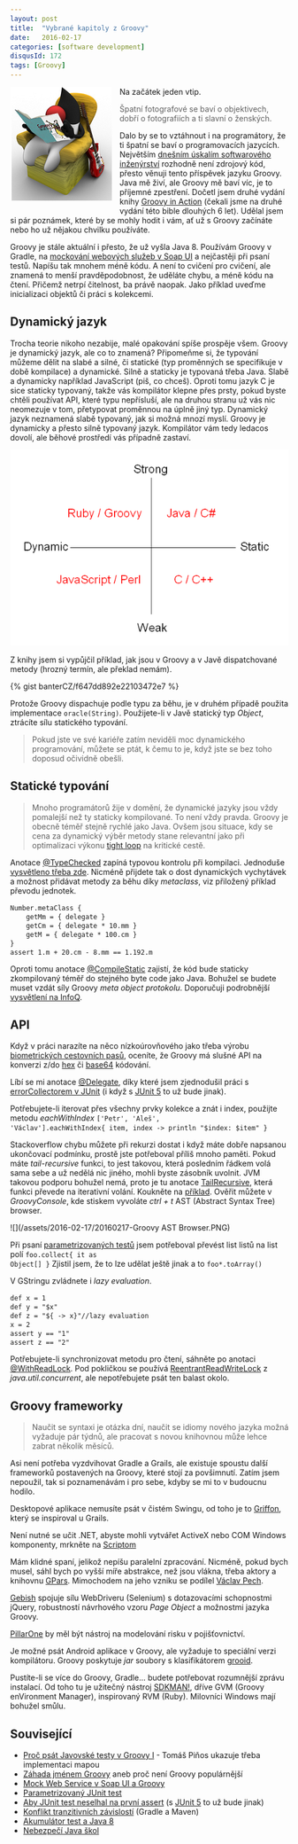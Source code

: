 ```yaml
---
layout: post
title:  "Vybrané kapitoly z Groovy"
date:   2016-02-17
categories: [software development]
disqusId: 172
tags: [Groovy]
---
```

<img src="/assets/2016-02-17/20160217-java-groovy1.png" style="float: left; margin: 0 1em 1em 0; text-align: center;" />Na začátek jeden vtip.

> Špatní fotografové se baví o objektivech, dobří o fotografiích a ti slavní o ženských.

Dalo by se to vztáhnout i na programátory, že ti špatní se baví o programovacích jazycích. Největším <a href="/item/168">dnešním úskalím softwarového inženýrství</a> rozhodně není zdrojový kód, přesto věnuji tento příspěvek jazyku Groovy. Java mě živí, ale Groovy mě baví víc, je to příjemné zpestření. Dočetl jsem druhé vydání knihy <a href="http://amzn.to/1PM5Ego">Groovy in Action</a> (čekali jsme na druhé vydání této bible dlouhých 6 let). Udělal jsem si pár poznámek, které by se mohly hodit i vám, ať už s Groovy začínáte nebo ho už nějakou chvilku používáte.
<!--more-->

Groovy je stále aktuální i přesto, že už vyšla Java 8. Používám Groovy v Gradle, na <a href="/item/167">mockování webových služeb v Soap UI</a> a nejčastěji při psaní testů. Napíšu tak mnohem méně kódu. A není to cvičení pro cvičení, ale znamená to menší pravděpodobnost, že uděláte chybu, a méně kódu na čtení. Přičemž netrpí čitelnost, ba právě naopak. Jako příklad uveďme inicializaci objektů či práci s kolekcemi.

Dynamický jazyk
------

Trocha teorie nikoho nezabije, malé opakování spíše prospěje všem. Groovy je dynamický jazyk, ale co to znamená? Připomeňme si, že typování můžeme dělit na slabé a silné, či statické (typ proměnných se specifikuje v době kompilace) a dynamické. Silně a staticky je typovaná třeba Java. Slabě a dynamicky například JavaScript (piš, co chceš). Oproti tomu jazyk C je sice staticky typovaný, takže vás kompilátor klepne přes prsty, pokud byste chtěli používat API, které typu nepřísluší, ale na druhou stranu už vás nic neomezuje v tom, přetypovat proměnnou na úplně jiný typ. Dynamický jazyk neznamená slabě typovaný, jak si možná mnozí myslí. Groovy je dynamicky a přesto silně typovaný jazyk. Kompilátor vám tedy ledacos dovolí, ale běhové prostředí vás případně zastaví.<br/>

![](/assets/2016-02-17/20160217-typing_groovy.png)

Z knihy jsem si vypůjčil příklad, jak jsou v Groovy a v Javě dispatchované  metody (hrozný termín, ale překlad nemám).

{% gist banterCZ/f647dd892e22103472e7 %}

Protože Groovy dispachuje podle typu za běhu, je v druhém případě použita implementace <code>oracle(String)</code>. Použijete-li v Javě statický typ <em>Object</em>, ztrácíte sílu statického typování.
> Pokud jste ve své kariéře zatím neviděli moc dynamického programování, můžete se ptát, k čemu to je, když jste se bez toho doposud očividně obešli.

Statické typování
------

<blockquote>Mnoho programátorů žije v domění, že dynamické jazyky jsou vždy pomalejší než ty staticky kompilované. To není vždy pravda. Groovy je obecně téměř stejně rychlé jako Java. Ovšem jsou situace, kdy se cena za dynamický výběr metody stane relevantní jako při optimalizaci výkonu <a href="https://en.wiktionary.org/wiki/tight_loop">tight loop</a> na kritické cestě.</blockquote>Anotace <a href="http://docs.groovy-lang.org/latest/html/gapi/groovy/transform/TypeChecked.html">@TypeChecked</a> zapíná typovou kontrolu při kompilaci. Jednoduše <a href="http://octodecillion.com/blog/use-type-checked-or-compile-static-for-groovy-scripts/">vysvětleno třeba zde</a>. Nicméně přijdete tak o dost dynamických vychytávek a možnost přidávat metody za běhu díky <em>metaclass</em>, viz přiložený příklad převodu jednotek.

    Number.metaClass {
        getMm = { delegate }
        getCm = { delegate * 10.mm }
        getM = { delegate * 100.cm }
    }
    assert 1.m + 20.cm - 8.mm == 1.192.m

Oproti tomu anotace <a href="http://docs.groovy-lang.org/latest/html/gapi/groovy/transform/CompileStatic.html">@CompileStatic</a> zajistí, že kód bude staticky zkompilovaný téměř do stejného byte code jako Java. Bohužel se budete muset vzdát síly Groovy <em>meta object protokolu</em>.
Doporučuji podrobnější <a href="http://www.infoq.com/articles/new-groovy-20">vysvětlení na InfoQ</a>.

API
------

Když v práci narazíte na něco nízkoúrovňového jako třeba výrobu <a href="/item/170">biometrických cestovních pasů</a>, oceníte, že Groovy má slušné API na konverzi z/do <a href="http://mrhaki.blogspot.de/2014/04/groovy-goodness-converting-byte-array.html">hex</a> či <a href="http://mrhaki.blogspot.de/2009/11/groovy-goodness-base64-encoding.html">base64</a> kódování.

Líbí se mi anotace <a href="http://docs.groovy-lang.org/next/html/gapi/groovy/lang/Delegate.html">@Delegate</a>, díky které jsem zjednodušil práci s <a href="/item/148">errorCollectorem v JUnit</a> (i když s <a href="http://blog.so-geht-software.de/2016/02/whats-new-in-junit-5/">JUnit 5</a> to už bude jinak).

Potřebujete-li iterovat přes všechny prvky kolekce a znát i index, použijte metodu <em>eachWithIndex</em>
<code>['Petr', 'Aleš', 'Václav'].eachWithIndex{ item, index -> println &quot;$index: $item&quot; } </code>

Stackoverflow chybu můžete při rekurzi dostat i když máte dobře 
napsanou ukončovací podmínku, prostě jste potřeboval příliš mnoho paměti. Pokud máte <em>tail-recursive</em> funkci, to jest takovou, která posledním řádkem volá sama sebe a už nedělá nic jiného, mohli byste zásobník uvolnit. JVM takovou podporu bohužel nemá, proto je tu anotace <a href="http://docs.groovy-lang.org/latest/html/gapi/groovy/transform/TailRecursive.html">TailRecursive</a>, která funkci převede na iterativní volání. Koukněte na <a href="https://dzone.com/articles/groovy-goodness-more-efficient">příklad</a>. Ověřit můžete v <em>GroovyConsole</em>, kde stiskem vyvoláte <em>ctrl + t</em> AST (Abstract Syntax Tree) browser.

![](/assets/2016-02-17/20160217-Groovy AST Browser.PNG)

Při psaní <a href="/item/146">parametrizovaných testů</a> jsem potřeboval převést list listů na list polí <code>foo.collect{ it as Object[] }</code> Zjistil jsem, že to lze udělat ještě jinak a to <code>foo*.toArray()</code>

V GStringu zvládnete i <em>lazy evaluation</em>.

    def x = 1
    def y = "$x"
    def z = "${ -> x}"//lazy evaluation
    x = 2
    assert y == "1"
    assert z == "2"

Potřebujete-li synchronizovat metodu pro čtení, sáhněte po anotaci <a href="http://docs.groovy-lang.org/latest/html/gapi/groovy/transform/WithReadLock.html">@WithReadLock</a>. Pod pokličkou se používá <a href="http://docs.oracle.com/javase/7/docs/api/java/util/concurrent/locks/ReentrantReadWriteLock.html">ReentrantReadWriteLock</a> z <em>java.util.concurrent</em>, ale nepotřebujete psát ten balast okolo.

Groovy frameworky
------

<blockquote>Naučit se syntaxi je otázka dní, naučit se idiomy nového jazyka možná vyžaduje pár týdnů, ale pracovat s novou knihovnou může lehce zabrat několik měsíců.</blockquote>Asi není potřeba vyzdvihovat Gradle a Grails, ale existuje spoustu další frameworků postavených na Groovy, které stojí za povšimnutí. Zatím jsem nepoužil, tak si poznamenávám i pro sebe, kdyby se mi to v budoucnu hodilo.

Desktopové aplikace nemusíte psát v čistém Swingu, od toho je to <a href="http://griffon-framework.org/">Griffon</a>, který se inspiroval u Grails.

Není nutné se učit .NET, abyste mohli vytvářet ActiveX nebo COM Windows komponenty, mrkněte na <a href="https://github.com/groovy/Scriptom/wiki">Scriptom</a> 

Mám klidné spaní, jelikož nepíšu paralelní zpracování. Nicméně, pokud bych musel, sáhl bych po vyšší míře abstrakce, než jsou vlákna, třeba aktory a knihovnu <a href="http://www.gpars.org/">GPars</a>. Mimochodem na jeho vzniku se podílel <a href="https://twitter.com/vaclav_pech">Václav Pech</a>.

<a href="http://www.gebish.org">Gebish</a> spojuje sílu WebDriveru (Selenium) s dotazovacími schopnostmi jQuery, robustností návrhového vzoru <em>Page Object</em> a možnostmi jazyka Groovy. 

<a href="http://www.pillarone.org/">PillarOne</a> by měl být nástroj na modelování risku v pojišťovnictví.

Je možné psát Android aplikace v Groovy, ale vyžaduje to speciální verzi kompilátoru. Groovy poskytuje <em>jar</em> soubory s klasifikátorem <a href="http://docs.groovy-lang.org/latest/html/documentation/tools-groovyc.html#section-android">grooid</a>.

Pustíte-li se více do Groovy, Gradle... budete potřebovat rozumnější zprávu instalací. Od toho tu je užitečný nástroj <a href="http://sdkman.io/">SDKMAN!</a>, dříve GVM (Groovy enVironment Manager), inspirovaný RVM (Ruby). Milovníci Windows mají bohužel smůlu.

Související
------

* <a href="http://www.aspectworks.com/2011/02/proc-psat-javovske-testy-v-groovy-i">Proč psát Javovské testy v Groovy I</a> - Tomáš Piňos ukazuje třeba implementaci mapou
* <a href="/item/150">Záhada jménem Groovy</a> aneb proč není Groovy populárnější
* <a href="/item/167">Mock Web Service v Soap UI a Groovy</a>
* <a href="/item/146">Parametrizovaný JUnit test</a>
* <a href="/item/148">Aby JUnit test neselhal na první assert</a> (s <a href="http://blog.so-geht-software.de/2016/02/whats-new-in-junit-5/">JUnit 5</a> to už bude jinak)
* <a href="/item/161">Konflikt tranzitivních závislostí<a/> (Gradle a Maven)
* <a href="/item/152">Akumulátor test a Java 8</a>
* <a href="/item/162">Nebezpečí Java škol</a>